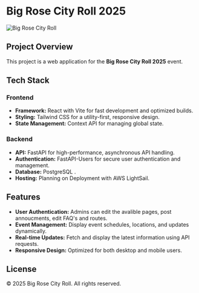 # Big Rose City Roll 2025

![Big Rose City Roll](https://i.imgur.com/g8jMdLq.png)

## Project Overview
This project is a web application for the **Big Rose City Roll 2025** event.
## Tech Stack
### Frontend
- **Framework:** React with Vite for fast development and optimized builds.
- **Styling:** Tailwind CSS for a utility-first, responsive design.
- **State Management:** Context API for managing global state.

### Backend
- **API:** FastAPI for high-performance, asynchronous API handling.
- **Authentication:** FastAPI-Users for secure user authentication and management.
- **Database:** PostgreSQL .
- **Hosting:** Planning on Deployment with AWS LightSail.

## Features
- **User Authentication:** Admins can edit the avalible pages, post annoucments, edit FAQ's and routes.
- **Event Management:** Display event schedules, locations, and updates dynamically.
- **Real-time Updates:** Fetch and display the latest information using API requests.
- **Responsive Design:** Optimized for both desktop and mobile users.

## License
&copy; 2025 Big Rose City Roll. All rights reserved.

